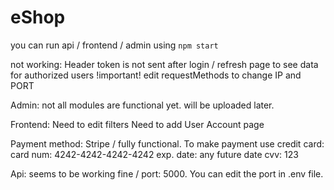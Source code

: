 # eShop
 
you can run api / frontend / admin using `npm start`

not working: Header token is not sent after login / refresh page to see data for authorized users 
!important! edit requestMethods to change IP and PORT

Admin: 
not all modules are functional yet. will be uploaded later.


Frontend: 
Need to edit filters 
Need to add User Account page

Payment method: Stripe / fully functional. 
To make payment use credit card: 
card num: 4242-4242-4242-4242 
exp. date: any future date
cvv: 123


Api: 
seems to be working fine / port: 5000. 
You can edit the port in .env file.


